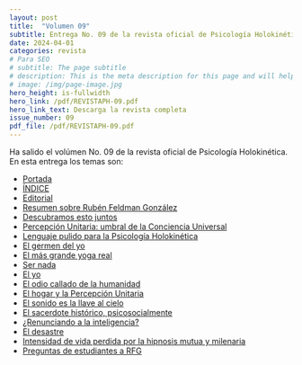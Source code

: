 ```yaml
---
layout: post
title:  "Volumen 09"
subtitle: Entrega No. 09 de la revista oficial de Psicología Holokinética
date: 2024-04-01
categories: revista
# Para SEO
# subtitle: The page subtitle
# description: This is the meta description for this page and will help it appear in search engines
# image: /img/page-image.jpg
hero_height: is-fullwidth
hero_link: /pdf/REVISTAPH-09.pdf
hero_link_text: Descarga la revista completa
issue_number: 09
pdf_file: /pdf/REVISTAPH-09.pdf
---
```


Ha salido el volúmen No. 09 de la revista oficial de Psicología Holokinética. 
En esta entrega los temas son:


- [Portada](/pdf/REVISTAPH-09.pdf#page=1)
- [ÍNDICE](/pdf/REVISTAPH-09.pdf#page=3)
- [Editorial](/pdf/REVISTAPH-09.pdf#page=4)
- [Resumen sobre Rubén Feldman González](/pdf/REVISTAPH-09.pdf#page=5)
- [Descubramos esto juntos](/pdf/REVISTAPH-09.pdf#page=7)
- [Percepción Unitaria: umbral de la Conciencia Universal](/pdf/REVISTAPH-09.pdf#page=8)
- [Lenguaje pulido para la Psicología Holokinética](/pdf/REVISTAPH-09.pdf#page=12)
- [El germen del yo](/pdf/REVISTAPH-09.pdf#page=13)
- [El más grande yoga real](/pdf/REVISTAPH-09.pdf#page=15)
- [Ser nada](/pdf/REVISTAPH-09.pdf#page=16)
- [El yo](/pdf/REVISTAPH-09.pdf#page=17)
- [El odio callado de la humanidad](/pdf/REVISTAPH-09.pdf#page=19)
- [El hogar y la Percepción Unitaria](/pdf/REVISTAPH-09.pdf#page=20)
- [El sonido es la llave al cielo](/pdf/REVISTAPH-09.pdf#page=23)
- [El sacerdote histórico, psicosocialmente](/pdf/REVISTAPH-09.pdf#page=27)
- [¿Renunciando a la inteligencia?](/pdf/REVISTAPH-09.pdf#page=29)
- [El desastre](/pdf/REVISTAPH-09.pdf#page=31)
- [Intensidad de vida perdida por la hipnosis mutua y milenaria](/pdf/REVISTAPH-09.pdf#page=39)
- [Preguntas de estudiantes a RFG](/pdf/REVISTAPH-09.pdf#page=40)
